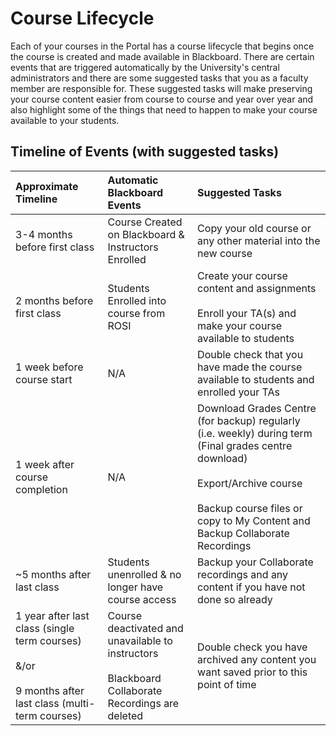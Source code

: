 # Course Lifecycle

Each of your courses in the Portal has a course lifecycle that begins once the course is created and made available in Blackboard. There are certain events that are triggered automatically by the University's central administrators and there are some suggested tasks that you as a faculty member are responsible for. These suggested tasks will make preserving your course content easier from course to course and year over year and also highlight some of the things that need to happen to make your course available to your students.

## Timeline of Events (with suggested tasks)

|Approximate Timeline|Automatic Blackboard Events|Suggested Tasks|
|:------|:-----|:----|
|3-4 months before first class|Course Created on Blackboard & Instructors Enrolled|Copy your old course or any other material into the new course|
|2 months before first class|Students Enrolled into course from ROSI|Create your course content and assignments <br><br>Enroll your TA(s) and make your course available to students|
|1 week before course start|N/A|Double check that you have made the course available to students and enrolled your TAs|
|1 week after course completion |N/A|Download Grades Centre (for backup)	regularly (i.e. weekly) during term (Final grades centre download)<br><br> Export/Archive course<br><br> Backup course files or copy to My Content and Backup Collaborate Recordings|
|~5 months after last class|Students unenrolled & no longer have course access|Backup your Collaborate recordings and any content if you have not done so already|
|1 year after last class (single term courses)<br><br> &/or <br><br> 9 months after last class (multi-term courses)| Course deactivated and unavailable to instructors<br><br>Blackboard Collaborate Recordings are deleted| Double check you have archived any content you want saved prior to this point of time|
